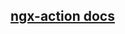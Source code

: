 ## [ngx-action docs](https://github.com/anton-nikiforenko/ngx-action/tree/master/projects/ngx-action)
